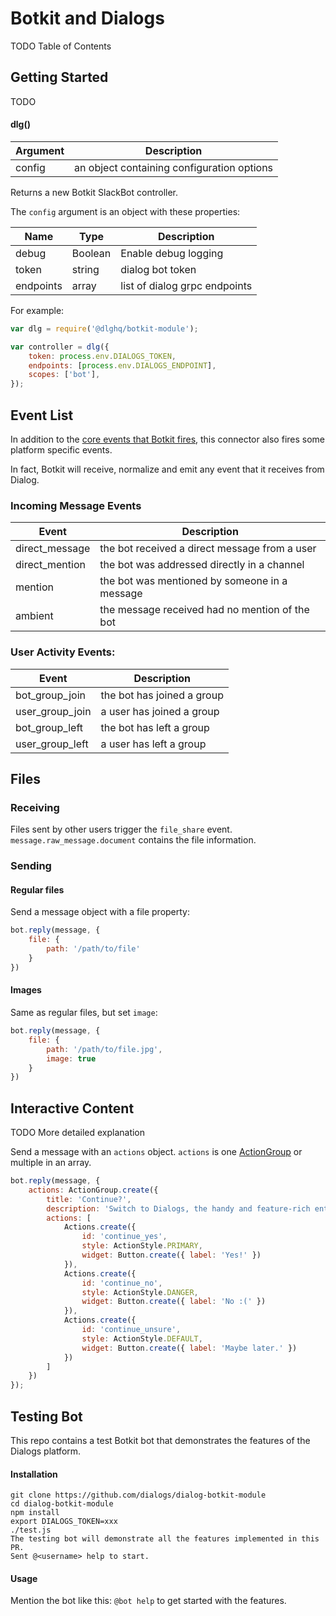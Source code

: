 # Botkit and Dialogs

TODO Table of Contents

## Getting Started

TODO

#### dlg()
| Argument | Description
|--- |---
| config | an object containing configuration options

Returns a new Botkit SlackBot controller.

The `config` argument is an object with these properties:

| Name | Type | Description
|--- |--- |---
| debug | Boolean | Enable debug logging
| token | string | dialog bot token
| endpoints | array | list of dialog grpc endpoints

For example:

```javascript
var dlg = require('@dlghq/botkit-module');

var controller = dlg({
    token: process.env.DIALOGS_TOKEN,
    endpoints: [process.env.DIALOGS_ENDPOINT],
    scopes: ['bot'],
});
```

## Event List

In addition to the [core events that Botkit fires](core.md#receiving-messages-and-events), this connector also fires some platform specific events.

In fact, Botkit will receive, normalize and emit any event that it receives from Dialog.

### Incoming Message Events
| Event | Description
|--- |---
| direct_message | the bot received a direct message from a user
| direct_mention | the bot was addressed directly in a channel
| mention | the bot was mentioned by someone in a message
| ambient | the message received had no mention of the bot

### User Activity Events:
| Event | Description
|--- |---
| bot_group_join | the bot has joined a group
| user_group_join | a user has joined a group
| bot_group_left | the bot has left a group
| user_group_left | a user has left a group


## Files

### Receiving

Files sent by other users trigger the `file_share` event.
`message.raw_message.document` contains the file information.

### Sending

#### Regular files

Send a message object with a file property:
```js
bot.reply(message, {
    file: {
        path: '/path/to/file'
    }
})
```

#### Images

Same as regular files, but set `image`:

```js
bot.reply(message, {
    file: {
        path: '/path/to/file.jpg',
        image: true
    }
})
```

## Interactive Content

TODO More detailed explanation

Send a message with an `actions` object.
`actions` is one [ActionGroup](https://dialogs.github.io/js-bot-sdk/classes/actiongroup.html) or multiple in an array.

```js
bot.reply(message, {
    actions: ActionGroup.create({
        title: 'Continue?',
        description: 'Switch to Dialogs, the handy and feature-rich enterprise multi-device messenger?',
        actions: [
            Actions.create({
                id: 'continue_yes',
                style: ActionStyle.PRIMARY,
                widget: Button.create({ label: 'Yes!' })
            }),
            Actions.create({
                id: 'continue_no',
                style: ActionStyle.DANGER,
                widget: Button.create({ label: 'No :(' })
            }),
            Actions.create({
                id: 'continue_unsure',
                style: ActionStyle.DEFAULT,
                widget: Button.create({ label: 'Maybe later.' })
            })
        ]
    })
});
```

## Testing Bot

This repo contains a test Botkit bot that demonstrates the features of the Dialogs platform.

#### Installation

```shell
git clone https://github.com/dialogs/dialog-botkit-module
cd dialog-botkit-module
npm install
export DIALOGS_TOKEN=xxx
./test.js
The testing bot will demonstrate all the features implemented in this PR.
Sent @<username> help to start.
```

#### Usage

Mention the bot like this: `@bot help` to get started with the features.
